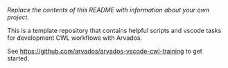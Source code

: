 *Replace the contents of this README with information about your own project.*

This is a template repository that contains helpful scripts and vscode
tasks for development CWL workflows with Arvados.

See https://github.com/arvados/arvados-vscode-cwl-training to get started.
